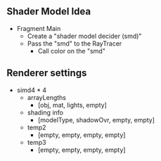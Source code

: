 ## Shader Model Idea
- Fragment Main
    - Create a "shader model decider (smd)"
    - Pass the "smd" to the RayTracer
        - Call color on the "smd"

## Renderer settings
- simd4 * 4
    - arrayLengths
        - [obj, mat, lights, empty]
    - shading info
        - [modelType, shadowOvr, empty, empty]
    - temp2
        - [empty, empty, empty, empty]
    - temp3
        - [empty, empty, empty, empty]
